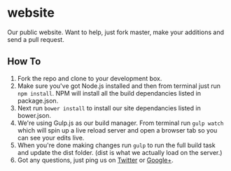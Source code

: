 website
=======

Our public website. Want to help, just fork master, make your additions and send a pull request.

## How To
1. Fork the repo and clone to your development box.
2. Make sure you've got Node.js installed and then from terminal just run `npm install`. NPM will install all the build dependancies listed in package.json.
3. Next run `bower install` to install our site dependancies listed in bower.json.
4. We're using Gulp.js as our build manager. From terminal run `gulp watch` which will spin up a live reload server and open a browser tab so you can see your edits live.
5. When you're done making changes run `gulp` to run the full build task and update the dist folder. (dist is what we actually load on the server.)
6. Got any questions, just ping us on [Twitter](https://twitter.com/TeamCFAdvance) or [Google+](https://plus.google.com/+TeamCFAdvanceOrg).
